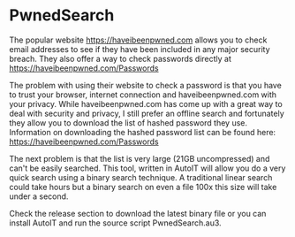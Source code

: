 # PwnedSearch
The popular website https://haveibeenpwned.com allows you to check email addresses to see if they have been included in any major security breach. They also offer a way to check passwords directly at https://haveibeenpwned.com/Passwords 

The problem with using their website to check a password is that you have to trust your browser, internet connection and haveibeenpwned.com with your privacy. While haveibeenpwned.com has come up with a great way to deal with security and privacy, I still prefer an offline search and fortunately they allow you to download the list of hashed password they use. Information on downloading the hashed password list can be found here: https://haveibeenpwned.com/Passwords

The next problem is that the list is very large (21GB uncompressed) and can't be easily searched. This tool, written in AutoIT will allow you do a very quick search using a binary search technique. A traditional linear search could take hours but a binary search on even a file 100x this size will take under a second.

Check the release section to download the latest binary file or you can install AutoIT and run the source script PwnedSearch.au3.
